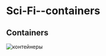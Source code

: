 # Sci-Fi--containers

## Containers
![контейнеры](https://github.com/levilevant0/Sci-Fi--container/assets/133273757/1a50fae2-fe88-40f5-896a-489ee3bcad0b)
